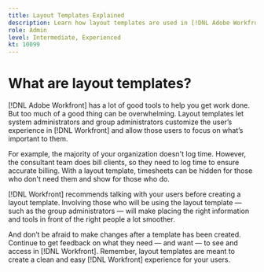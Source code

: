 ```yaml
---
title: Layout Templates Explained
description: Learn how layout templates are used in [!DNL Adobe Workfront] to customize what users see in the interface.
role: Admin
level: Intermediate, Experienced
kt: 10099
---
```

# What are layout templates?

[!DNL Adobe Workfront] has a lot of good tools to help you get work done. But too much of a good thing can be overwhelming. Layout templates let system administrators and group administrators customize the user’s experience in [!DNL Workfront] and allow those users to focus on what’s important to them.

For example, the majority of your organization doesn't log time. However, the consultant team does bill clients, so they need to log time to ensure accurate billing. With a layout template, timesheets can be hidden for those who don't need them and show for those who do.

[!DNL Workfront] recommends talking with your users before creating a layout template. Involving those who will be using the layout template — such as the group administrators — will make placing the right information and tools in front of the right people a lot smoother.

And don’t be afraid to make changes after a template has been created. Continue to get feedback on what they need — and want — to see and access in [!DNL Workfront]. Remember, layout templates are meant to create a clean and easy [!DNL Workfront] experience for your users.
